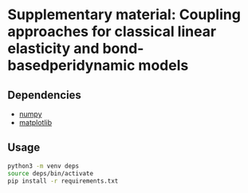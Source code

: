 # Supplementary material: Coupling approaches for classical linear elasticity and bond-basedperidynamic models


## Dependencies

* [numpy](https://numpy.org/)
* [matplotlib](https://matplotlib.org/)

## Usage

```bash
python3 -m venv deps
source deps/bin/activate
pip install -r requirements.txt

